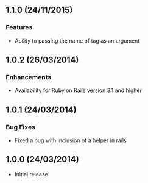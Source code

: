 ## 1.1.0 (24/11/2015)

### Features

* Ability to passing the name of tag as an argument

## 1.0.2 (26/03/2014)

### Enhancements

* Availability for Ruby on Rails version 3.1 and higher

## 1.0.1 (24/03/2014)

### Bug Fixes

* Fixed a bug with inclusion of a helper in rails

## 1.0.0 (24/03/2014)

* Initial release
